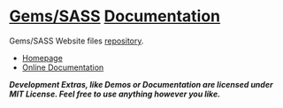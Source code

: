 <a href="http://gos.gemy.me" target="_blank">Gems/SASS</a> <a href="http://gos.gemy.me/docs" target="_blank">Documentation</a>
========

Gems/SASS Website files [repository](https://github.com/MohamedGamil/gos).


* <a href="http://gos.gemy.me" target="_blank">Homepage</a>
* <a href="http://gos.gemy.me/docs" target="_blank">Online Documentation</a>


_**Development Extras, like Demos or Documentation are licensed under MIT License. Feel free to use anything however you like.**_